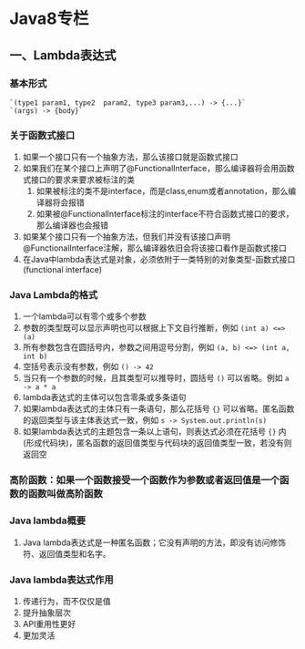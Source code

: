 # Java8专栏
## 一、Lambda表达式
### 基本形式
    `(type1 param1, type2  param2, type3 param3,...) -> {...}`  
    `(args) -> {body}`
### 关于函数式接口
1. 如果一个接口只有一个抽象方法，那么该接口就是函数式接口
2. 如果我们在某个接口上声明了@FunctionalInterface，那么编译器将会用函数式接口的要求来要求被标注的类
    1. 如果被标注的类不是interface，而是class,enum或者annotation，那么编译器将会报错
    2. 如果被@FunctionalInterface标注的interface不符合函数式接口的要求，那么编译器也会报错
3. 如果某个接口只有一个抽象方法，但我们并没有该接口声明@FunctionalInterface注解，那么编译器依旧会将该接口看作是函数式接口
4. 在Java中lambda表达式是对象，必须依附于一类特别的对象类型-函数式接口(functional interface)
### Java Lambda的格式
1. 一个lambda可以有零个或多个参数
2. 参数的类型既可以显示声明也可以根据上下文自行推断，例如 `(int a) <=> (a)`
3. 所有参数包含在圆括号内，参数之间用逗号分割，例如 `(a, b) <=> (int a, int b)`
4. 空括号表示没有参数，例如 `() -> 42`
5. 当只有一个参数的时候，且其类型可以推导时，圆括号 `()` 可以省略。例如 `a -> a * a`
6. lambda表达式的主体可以包含零条或多条语句
7. 如果lambda表达式的主体只有一条语句，那么花括号 `{}` 可以省略。匿名函数的返回类型与该主体表达式一致，例如 `s -> System.out.println(s)`
8. 如果lambda表达式的主题包含一条以上语句，则表达式必须在花括号 `{}` 内(形成代码块)，匿名函数的返回值类型与代码块的返回值类型一致，若没有则返回空
### 高阶函数：如果一个函数接受一个函数作为参数或者返回值是一个函数的函数叫做高阶函数
### Java lambda概要
1. Java lambda表达式是一种匿名函数；它没有声明的方法，即没有访问修饰符、返回值类型和名字。
### Java lambda表达式作用
1. 传递行为，而不仅仅是值
2. 提升抽象层次
3. API重用性更好
4. 更加灵活